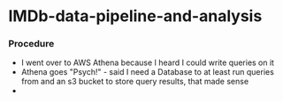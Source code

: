 # IMDb-data-pipeline-and-analysis


### Procedure
- I went over to AWS Athena because I heard I could write queries on it
- Athena goes "Psych!" - said I need a Database to at least run queries from and an s3 bucket to store query results, that made sense
- 

